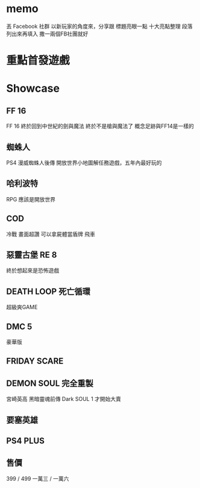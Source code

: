 # memo

丟 Facebook 社群 
以新玩家的角度來，分享跟
標題亮眼一點
十大亮點整理
段落列出來再填入
撒一兩個FB社團就好

# 重點首發遊戲
# Showcase

## FF 16
FF 16 
終於回到中世紀的劍與魔法
終於不是槍與魔法了
概念足跡與FF14是一樣的

## 蜘蛛人
PS4 漫威蜘蛛人後傳
開放世界小地圖解任務遊戲，五年內最好玩的

## 哈利波特 
RPG 應該是開放世界

## COD 
冷戰
畫面超讚
可以拿屍體當盾牌
飛車

## 惡靈古堡 RE 8
終於想起來是恐怖遊戲

## DEATH LOOP 死亡循環 
超級爽GAME

## DMC 5
豪華版

## FRIDAY SCARE


## DEMON SOUL 完全重製
宮崎英高
黑暗靈魂前傳
Dark SOUL 1 才開始大賣

## 要塞英雄 

## PS4 PLUS


## 售價
399 / 499 
一萬三 / 一萬六
